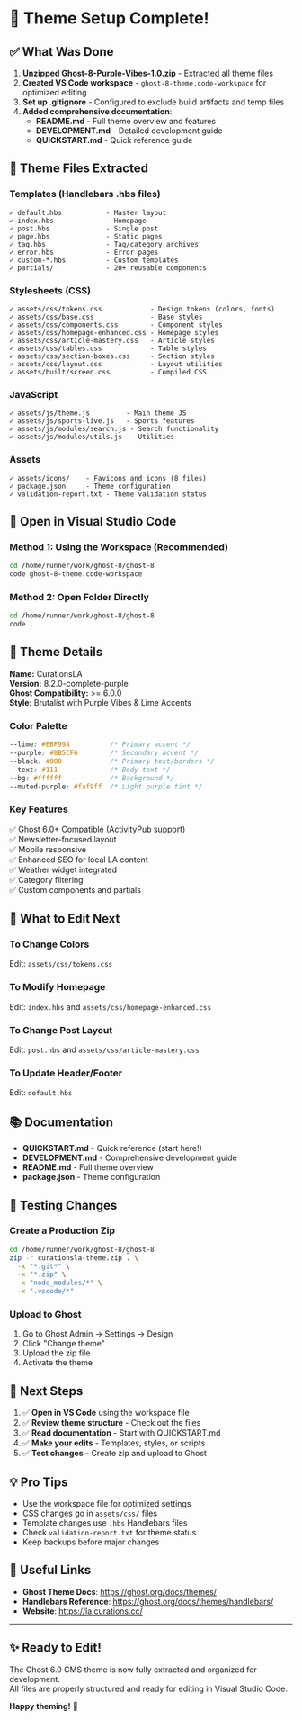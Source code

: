 # 🎯 Theme Setup Complete!

## ✅ What Was Done

1. **Unzipped Ghost-8-Purple-Vibes-1.0.zip** - Extracted all theme files
2. **Created VS Code workspace** - `ghost-8-theme.code-workspace` for optimized editing
3. **Set up .gitignore** - Configured to exclude build artifacts and temp files
4. **Added comprehensive documentation**:
   - **README.md** - Full theme overview and features
   - **DEVELOPMENT.md** - Detailed development guide
   - **QUICKSTART.md** - Quick reference guide

## 📂 Theme Files Extracted

### Templates (Handlebars .hbs files)
```
✓ default.hbs           - Master layout
✓ index.hbs             - Homepage
✓ post.hbs              - Single post
✓ page.hbs              - Static pages
✓ tag.hbs               - Tag/category archives
✓ error.hbs             - Error pages
✓ custom-*.hbs          - Custom templates
✓ partials/             - 20+ reusable components
```

### Stylesheets (CSS)
```
✓ assets/css/tokens.css            - Design tokens (colors, fonts)
✓ assets/css/base.css              - Base styles
✓ assets/css/components.css        - Component styles
✓ assets/css/homepage-enhanced.css - Homepage styles
✓ assets/css/article-mastery.css   - Article styles
✓ assets/css/tables.css            - Table styles
✓ assets/css/section-boxes.css     - Section styles
✓ assets/css/layout.css            - Layout utilities
✓ assets/built/screen.css          - Compiled CSS
```

### JavaScript
```
✓ assets/js/theme.js         - Main theme JS
✓ assets/js/sports-live.js   - Sports features
✓ assets/js/modules/search.js - Search functionality
✓ assets/js/modules/utils.js  - Utilities
```

### Assets
```
✓ assets/icons/    - Favicons and icons (8 files)
✓ package.json     - Theme configuration
✓ validation-report.txt - Theme validation status
```

## 🚀 Open in Visual Studio Code

### Method 1: Using the Workspace (Recommended)
```bash
cd /home/runner/work/ghost-8/ghost-8
code ghost-8-theme.code-workspace
```

### Method 2: Open Folder Directly
```bash
cd /home/runner/work/ghost-8/ghost-8
code .
```

## 🎨 Theme Details

**Name:** CurationsLA  
**Version:** 8.2.0-complete-purple  
**Ghost Compatibility:** >= 6.0.0  
**Style:** Brutalist with Purple Vibes & Lime Accents

### Color Palette
```css
--lime: #EBF99A          /* Primary accent */
--purple: #8B5CF6        /* Secondary accent */
--black: #000            /* Primary text/borders */
--text: #111             /* Body text */
--bg: #ffffff            /* Background */
--muted-purple: #faf9ff  /* Light purple tint */
```

### Key Features
✅ Ghost 6.0+ Compatible (ActivityPub support)  
✅ Newsletter-focused layout  
✅ Mobile responsive  
✅ Enhanced SEO for local LA content  
✅ Weather widget integrated  
✅ Category filtering  
✅ Custom components and partials  

## 📝 What to Edit Next

### To Change Colors
Edit: `assets/css/tokens.css`

### To Modify Homepage
Edit: `index.hbs` and `assets/css/homepage-enhanced.css`

### To Change Post Layout
Edit: `post.hbs` and `assets/css/article-mastery.css`

### To Update Header/Footer
Edit: `default.hbs`

## 📚 Documentation

- **QUICKSTART.md** - Quick reference (start here!)
- **DEVELOPMENT.md** - Comprehensive development guide
- **README.md** - Full theme overview
- **package.json** - Theme configuration

## 🧪 Testing Changes

### Create a Production Zip
```bash
cd /home/runner/work/ghost-8/ghost-8
zip -r curationsla-theme.zip . \
  -x "*.git*" \
  -x "*.zip" \
  -x "node_modules/*" \
  -x ".vscode/*"
```

### Upload to Ghost
1. Go to Ghost Admin → Settings → Design
2. Click "Change theme"
3. Upload the zip file
4. Activate the theme

## 🎯 Next Steps

1. ✅ **Open in VS Code** using the workspace file
2. ✅ **Review theme structure** - Check out the files
3. ✅ **Read documentation** - Start with QUICKSTART.md
4. ✅ **Make your edits** - Templates, styles, or scripts
5. ✅ **Test changes** - Create zip and upload to Ghost

## 💡 Pro Tips

- Use the workspace file for optimized settings
- CSS changes go in `assets/css/` files
- Template changes use `.hbs` Handlebars files
- Check `validation-report.txt` for theme status
- Keep backups before major changes

## 🔗 Useful Links

- **Ghost Theme Docs**: https://ghost.org/docs/themes/
- **Handlebars Reference**: https://ghost.org/docs/themes/handlebars/
- **Website**: https://la.curations.cc/

---

## ✨ Ready to Edit!

The Ghost 6.0 CMS theme is now fully extracted and organized for development.  
All files are properly structured and ready for editing in Visual Studio Code.

**Happy theming!** 🎨
